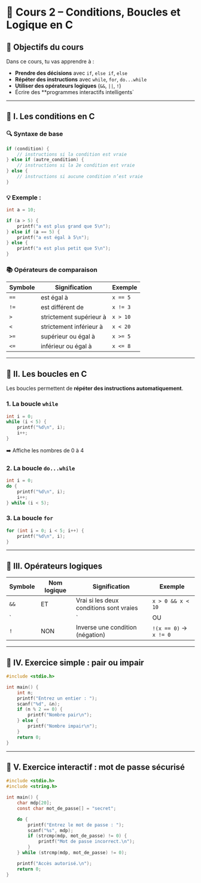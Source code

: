 # 🧠 Cours 2 – Conditions, Boucles et Logique en C

## 🎯 Objectifs du cours

Dans ce cours, tu vas apprendre à :

- **Prendre des décisions** avec `if`, `else if`, `else`
- **Répéter des instructions** avec `while`, `for`, `do...while`
- **Utiliser des opérateurs logiques** (`&&`, `||`, `!`)
- Écrire des **programmes interactifs intelligents`

---

## 🧱 I. Les **conditions** en C

### 🔍 Syntaxe de base

```c
if (condition) {
    // instructions si la condition est vraie
} else if (autre_condition) {
    // instructions si la 2e condition est vraie
} else {
    // instructions si aucune condition n’est vraie
}
```

### 💡 Exemple :

```c
int a = 10;

if (a > 5) {
    printf("a est plus grand que 5\n");
} else if (a == 5) {
    printf("a est égal à 5\n");
} else {
    printf("a est plus petit que 5\n");
}
```

### 📚 Opérateurs de comparaison

| Symbole | Signification           | Exemple      |
|---------|-------------------------|--------------|
| `==`    | est égal à              | `x == 5`     |
| `!=`    | est différent de        | `x != 3`     |
| `>`     | strictement supérieur à | `x > 10`     |
| `<`     | strictement inférieur à | `x < 20`     |
| `>=`    | supérieur ou égal à     | `x >= 5`     |
| `<=`    | inférieur ou égal à     | `x <= 8`     |

---

## 🔁 II. Les **boucles** en C

Les boucles permettent de **répéter des instructions automatiquement**.

### 1. La boucle `while`

```c
int i = 0;
while (i < 5) {
    printf("%d\n", i);
    i++;
}
```

➡️ Affiche les nombres de 0 à 4

### 2. La boucle `do...while`

```c
int i = 0;
do {
    printf("%d\n", i);
    i++;
} while (i < 5);
```

### 3. La boucle `for`

```c
for (int i = 0; i < 5; i++) {
    printf("%d\n", i);
}
```

---

## 🔐 III. Opérateurs **logiques**

| Symbole | Nom logique | Signification                      | Exemple                       |
|---------|-------------|-------------------------------------|-------------------------------|
| `&&`    | ET          | Vrai si les deux conditions sont vraies | `x > 0 && x < 10`        |
| `||`    | OU          | Vrai si une condition est vraie     | `x == 1 || y == 2`           |
| `!`     | NON         | Inverse une condition (négation)    | `!(x == 0)` → `x != 0`       |

---

## 🧪 IV. Exercice simple : **pair ou impair**

```c
#include <stdio.h>

int main() {
    int n;
    printf("Entrez un entier : ");
    scanf("%d", &n);
    if (n % 2 == 0) {
        printf("Nombre pair\n");
    } else {
        printf("Nombre impair\n");
    }
    return 0;
}
```

---

## 🔐 V. Exercice interactif : **mot de passe sécurisé**

```c
#include <stdio.h>
#include <string.h>

int main() {
    char mdp[20];
    const char mot_de_passe[] = "secret";

    do {
        printf("Entrez le mot de passe : ");
        scanf("%s", mdp);
        if (strcmp(mdp, mot_de_passe) != 0) {
            printf("Mot de passe incorrect.\n");
        }
    } while (strcmp(mdp, mot_de_passe) != 0);

    printf("Accès autorisé.\n");
    return 0;
}
```
